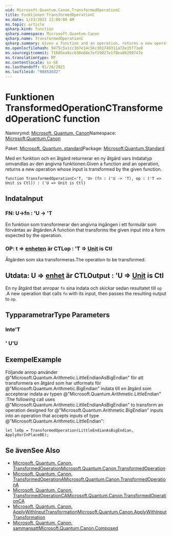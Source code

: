 ```yaml
---
uid: Microsoft.Quantum.Canon.TransformedOperationC
title: Funktionen TransformedOperationC
ms.date: 1/23/2021 12:00:00 AM
ms.topic: article
qsharp.kind: function
qsharp.namespace: Microsoft.Quantum.Canon
qsharp.name: TransformedOperationC
qsharp.summary: Given a function and an operation, returns a new operation whose input is transformed by the given function.
ms.openlocfilehash: 9475c5a1cc3b7e14c56c301749311a72e15f71e0
ms.sourcegitcommit: 71605ea9cc630e84e7ef29027e1f0ea06299747e
ms.translationtype: MT
ms.contentlocale: sv-SE
ms.lasthandoff: 01/26/2021
ms.locfileid: "98852032"
---
```

# <a name="transformedoperationc-function"></a><span data-ttu-id="7bba7-102">Funktionen TransformedOperationC</span><span class="sxs-lookup"><span data-stu-id="7bba7-102">TransformedOperationC function</span></span>

<span data-ttu-id="7bba7-103">Namnrymd: [Microsoft. Quantum. Canon](xref:Microsoft.Quantum.Canon)</span><span class="sxs-lookup"><span data-stu-id="7bba7-103">Namespace: [Microsoft.Quantum.Canon](xref:Microsoft.Quantum.Canon)</span></span>

<span data-ttu-id="7bba7-104">Paket: [Microsoft. Quantum. standard](https://nuget.org/packages/Microsoft.Quantum.Standard)</span><span class="sxs-lookup"><span data-stu-id="7bba7-104">Package: [Microsoft.Quantum.Standard](https://nuget.org/packages/Microsoft.Quantum.Standard)</span></span>


<span data-ttu-id="7bba7-105">Med en funktion och en åtgärd returnerar en ny åtgärd vars Indatatyp omvandlas av den angivna funktionen.</span><span class="sxs-lookup"><span data-stu-id="7bba7-105">Given a function and an operation, returns a new operation whose input is transformed by the given function.</span></span>

```qsharp
function TransformedOperationC<'T, 'U> (fn : ('U -> 'T), op : ('T => Unit is Ctl)) : ('U => Unit is Ctl)
```


## <a name="input"></a><span data-ttu-id="7bba7-106">Indata</span><span class="sxs-lookup"><span data-stu-id="7bba7-106">Input</span></span>

### <a name="fn--u---t"></a><span data-ttu-id="7bba7-107">FN: U-></span><span class="sxs-lookup"><span data-stu-id="7bba7-107">fn : 'U -> 'T</span></span>

<span data-ttu-id="7bba7-108">En funktion som transformerar den angivna ingången i ett formulär som förväntas av åtgärden.</span><span class="sxs-lookup"><span data-stu-id="7bba7-108">A function that transforms the given input into a form expected by the operation.</span></span>


### <a name="op--t--unit--is-ctl"></a><span data-ttu-id="7bba7-109">OP: t => [enheten](xref:microsoft.quantum.lang-ref.unit)  är CTL</span><span class="sxs-lookup"><span data-stu-id="7bba7-109">op : 'T => [Unit](xref:microsoft.quantum.lang-ref.unit)  is Ctl</span></span>

<span data-ttu-id="7bba7-110">Åtgärden som ska transformeras.</span><span class="sxs-lookup"><span data-stu-id="7bba7-110">The operation to be transformed.</span></span>



## <a name="output--u--unit--is-ctl"></a><span data-ttu-id="7bba7-111">Utdata: U => [enhet](xref:microsoft.quantum.lang-ref.unit)  är CTL</span><span class="sxs-lookup"><span data-stu-id="7bba7-111">Output : 'U => [Unit](xref:microsoft.quantum.lang-ref.unit)  is Ctl</span></span>

<span data-ttu-id="7bba7-112">En ny åtgärd tbat anropar `fn` sina indata och skickar sedan resultatet till `op` .</span><span class="sxs-lookup"><span data-stu-id="7bba7-112">A new operation tbat calls `fn` with its input, then passes the resulting output to `op`.</span></span>

## <a name="type-parameters"></a><span data-ttu-id="7bba7-113">Typparametrar</span><span class="sxs-lookup"><span data-stu-id="7bba7-113">Type Parameters</span></span>

### <a name="t"></a><span data-ttu-id="7bba7-114">Inte</span><span class="sxs-lookup"><span data-stu-id="7bba7-114">'T</span></span>


### <a name="u"></a><span data-ttu-id="7bba7-115">' U</span><span class="sxs-lookup"><span data-stu-id="7bba7-115">'U</span></span>



## <a name="example"></a><span data-ttu-id="7bba7-116">Exempel</span><span class="sxs-lookup"><span data-stu-id="7bba7-116">Example</span></span>

<span data-ttu-id="7bba7-117">Följande anrop använder @"Microsoft.Quantum.Arithmetic.LittleEndianAsBigEndian" för att transformera en åtgärd som har utformats för @"Microsoft.Quantum.Arithmetic.BigEndian" indata till en åtgärd som accepterar indata av typen @"Microsoft.Quantum.Arithmetic.LittleEndian" :</span><span class="sxs-lookup"><span data-stu-id="7bba7-117">The following call uses @"Microsoft.Quantum.Arithmetic.LittleEndianAsBigEndian" to transform an operation designed for @"Microsoft.Quantum.Arithmetic.BigEndian" inputs into an operation that accepts inputs of type @"Microsoft.Quantum.Arithmetic.LittleEndian":</span></span>

```qsharp
let leOp = TransformedOperation(LittleEndianAsBigEndian, ApplyXorInPlaceBE);
```

## <a name="see-also"></a><span data-ttu-id="7bba7-118">Se även</span><span class="sxs-lookup"><span data-stu-id="7bba7-118">See Also</span></span>

- [<span data-ttu-id="7bba7-119">Microsoft. Quantum. Canon. TransformedOperation</span><span class="sxs-lookup"><span data-stu-id="7bba7-119">Microsoft.Quantum.Canon.TransformedOperation</span></span>](xref:Microsoft.Quantum.Canon.TransformedOperation)
- [<span data-ttu-id="7bba7-120">Microsoft. Quantum. Canon. TransformedOperationA</span><span class="sxs-lookup"><span data-stu-id="7bba7-120">Microsoft.Quantum.Canon.TransformedOperationA</span></span>](xref:Microsoft.Quantum.Canon.TransformedOperationA)
- [<span data-ttu-id="7bba7-121">Microsoft. Quantum. Canon. TransformedOperationCA</span><span class="sxs-lookup"><span data-stu-id="7bba7-121">Microsoft.Quantum.Canon.TransformedOperationCA</span></span>](xref:Microsoft.Quantum.Canon.TransformedOperationCA)
- [<span data-ttu-id="7bba7-122">Microsoft. Quantum. Canon. ApplyWithInputTransformation</span><span class="sxs-lookup"><span data-stu-id="7bba7-122">Microsoft.Quantum.Canon.ApplyWithInputTransformation</span></span>](xref:Microsoft.Quantum.Canon.ApplyWithInputTransformation)
- [<span data-ttu-id="7bba7-123">Microsoft. Quantum. Canon. sammansatt</span><span class="sxs-lookup"><span data-stu-id="7bba7-123">Microsoft.Quantum.Canon.Composed</span></span>](xref:Microsoft.Quantum.Canon.Composed)